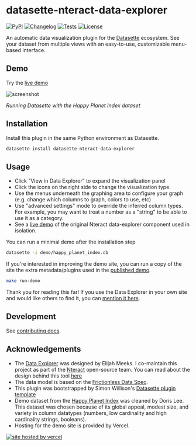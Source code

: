 # datasette-nteract-data-explorer

[![PyPI](https://img.shields.io/pypi/v/datasette-nteract-data-explorer.svg)](https://pypi.org/project/datasette-nteract-data-explorer/)
[![Changelog](https://img.shields.io/github/v/release/hydrosquall/datasette-nteract-data-explorer?include_prereleases&label=changelog)](https://github.com/hydrosquall/datasette-nteract-data-explorer/releases)
[![Tests](https://github.com/hydrosquall/datasette-nteract-data-explorer/workflows/Test/badge.svg)](https://github.com/hydrosquall/datasette-nteract-data-explorer/actions?query=workflow%3ATest)
[![License](https://img.shields.io/badge/license-Apache%202.0-blue.svg)](https://github.com/hydrosquall/datasette-nteract-data-explorer/blob/main/LICENSE)

An automatic data visualization plugin for the [Datasette](https://datasette.io/) ecosystem. See your dataset from multiple views with an easy-to-use, customizable menu-based interface.

## Demo

Try the [live demo](https://datasette-nteract-data-explorer.vercel.app/happy_planet_index/hpi_cleaned?_size=137)

![screenshot](https://p-qkfgo2.t2.n0.cdn.getcloudapp.com/items/yAuK9LRE/6802f849-315d-4a21-93b4-61c94d066bdc.jpg?v=f1ceee5ed70832d74e745b6508baeffb)

_Running Datasette with the Happy Planet Index dataset_

## Installation

Install this plugin in the same Python environment as Datasette.

```bash
datasette install datasette-nteract-data-explorer
```

## Usage

- Click "View in Data Explorer" to expand the visualization panel
- Click the icons on the right side to change the visualization type.
- Use the menus underneath the graphing area to configure your graph (e.g. change which columns to graph, colors to use, etc)
- Use "advanced settings" mode to override the inferred column types. For example, you may want to treat a number as a "string" to be able to use it as a category.
- See a [live demo](https://data-explorer.nteract.io/) of the original Nteract data-explorer component used in isolation.

You can run a minimal demo after the installation step

```bash
datasette -i demo/happy_planet_index.db
```

If you're interested in improving the demo site, you can run a copy of the site the extra metadata/plugins used in the [published demo](https://datasette-nteract-data-explorer.vercel.app).

```bash
make run-demo
```

Thank you for reading this far! If you use the Data Explorer in your own site and would like others to find it, you can [mention it here](https://github.com/hydrosquall/datasette-nteract-data-explorer/discussions/10).

## Development

See [contributing docs](./docs/CONTRIBUTING.md).

## Acknowledgements

- The [Data Explorer](https://github.com/nteract/data-explorer) was designed by Elijah Meeks. I co-maintain this project as part of the [Nteract](https://nteract.io/) open-source team. You can read about the design behind this tool [here](https://blog.nteract.io/designing-the-nteract-data-explorer-f4476d53f897)
- The data model is based on the [Frictionless Data Spec](https://specs.frictionlessdata.io/).
- This plugin was bootstrapped by Simon Willison's [Datasette plugin template](https://simonwillison.net/2020/Jun/20/cookiecutter-plugins/)
- Demo dataset from the [Happy Planet Index](https://happyplanetindex.org/) was cleaned by Doris Lee. This dataset was chosen because of its global appeal, modest size, and variety in column datatypes (numbers, low cardinality and high cardinality strings, booleans).
- Hosting for the demo site is provided by Vercel.

[![site hosted by vercel](https://www.datocms-assets.com/31049/1618983297-powered-by-vercel.svg)](https://vercel.com/?utm_source=datasette-visualization-plugin-demos&utm_campaign=oss)
